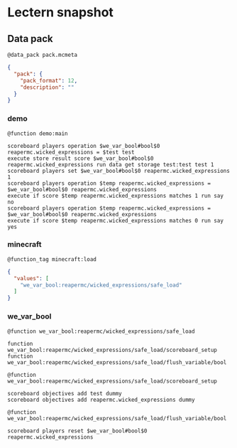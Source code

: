 # Lectern snapshot

## Data pack

`@data_pack pack.mcmeta`

```json
{
  "pack": {
    "pack_format": 12,
    "description": ""
  }
}
```

### demo

`@function demo:main`

```mcfunction
scoreboard players operation $we_var_bool#bool$0 reapermc.wicked_expressions = $test test
execute store result score $we_var_bool#bool$0 reapermc.wicked_expressions run data get storage test:test test 1
scoreboard players set $we_var_bool#bool$0 reapermc.wicked_expressions 1
scoreboard players operation $temp reapermc.wicked_expressions = $we_var_bool#bool$0 reapermc.wicked_expressions
execute if score $temp reapermc.wicked_expressions matches 1 run say no
scoreboard players operation $temp reapermc.wicked_expressions = $we_var_bool#bool$0 reapermc.wicked_expressions
execute if score $temp reapermc.wicked_expressions matches 0 run say yes
```

### minecraft

`@function_tag minecraft:load`

```json
{
  "values": [
    "we_var_bool:reapermc/wicked_expressions/safe_load"
  ]
}
```

### we_var_bool

`@function we_var_bool:reapermc/wicked_expressions/safe_load`

```mcfunction
function we_var_bool:reapermc/wicked_expressions/safe_load/scoreboard_setup
function we_var_bool:reapermc/wicked_expressions/safe_load/flush_variable/bool
```

`@function we_var_bool:reapermc/wicked_expressions/safe_load/scoreboard_setup`

```mcfunction
scoreboard objectives add test dummy
scoreboard objectives add reapermc.wicked_expressions dummy
```

`@function we_var_bool:reapermc/wicked_expressions/safe_load/flush_variable/bool`

```mcfunction
scoreboard players reset $we_var_bool#bool$0 reapermc.wicked_expressions
```
